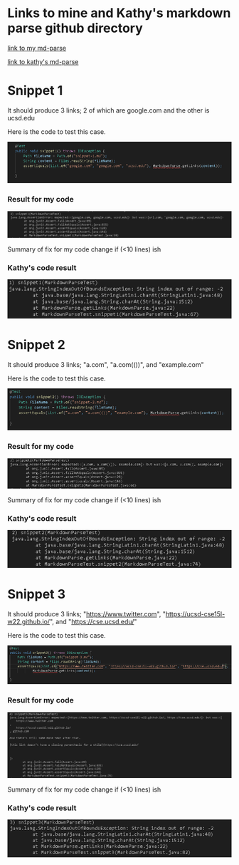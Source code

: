 # Links to mine and Kathy's markdown parse github directory

[link to my md-parse](https://github.com/jackthomas00/markdown-parse)


[link to kathy's md-parse](https://github.com/kathyychenn/markdown-parse)

# Snippet 1

It should produce 3 links; 2 of which are google.com and the other is ucsd.edu

Here is the code to test this case.

![Image](snippet-1-test-code.PNG)

### Result for my code

![Image](snippet-1-result-mine.PNG)

Summary of fix for my code change if (<10 lines) ish

### Kathy's code result

![Image](snippet-1-result-kathy.PNG)


# Snippet 2

It should produce 3 links; "a.com", "a.com(())", and "example.com"

Here is the code to test this case.

![Image](snippet-2-test-code.PNG)

### Result for my code

![Image](snippet-2-result-mine.PNG)

Summary of fix for my code change if (<10 lines) ish

### Kathy's code result

![Image](snippet-2-result-kathy.PNG)


# Snippet 3

It should produce 3 links;  "https://www.twitter.com", "https://ucsd-cse15l-w22.github.io/", and "https://cse.ucsd.edu/"

Here is the code to test this case.

![Image](snippet-3-test-code.PNG)

### Result for my code

![Image](snippet-3-result-mine.PNG)

Summary of fix for my code change if (<10 lines) ish

### Kathy's code result

![Image](snippet-3-result-kathy.PNG)


